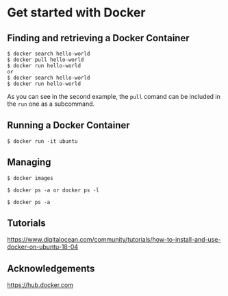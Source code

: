 # Get started with Docker

## Finding and retrieving a Docker Container
```
$ docker search hello-world
$ docker pull hello-world
$ docker run hello-world
or 
$ docker search hello-world
$ docker run hello-world
```
As you can see in the second example, the `pull` comand can be included in the `run` one as a subcommand.


## Running a Docker Container
```
$ docker run -it ubuntu
```

## Managing
```
$ docker images
```

```
$ docker ps -a or docker ps -l
```

```
$ docker ps -a
```

## Tutorials
https://www.digitalocean.com/community/tutorials/how-to-install-and-use-docker-on-ubuntu-18-04

## Acknowledgements
https://hub.docker.com
